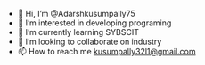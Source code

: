 - 👋 Hi, I’m @Adarshkusumpally75
- 👀 I’m interested in developing programing
- 🌱 I’m currently learning SYBSCIT
- 💞️ I’m looking to collaborate on industry 
- 📫 How to reach me kusumpally32l1@gmail.com

<!---
Adarshkusumpally75/Adarshkusumpally75 is a ✨ special ✨ repository because its `README.md` (this file) appears on your GitHub profile.
You can click the Preview link to take a look at your changes.
--->
